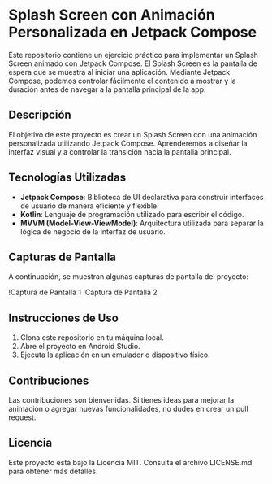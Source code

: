 # Splash Screen con Animación Personalizada en Jetpack Compose

Este repositorio contiene un ejercicio práctico para implementar un Splash Screen animado con Jetpack Compose. El Splash Screen es la pantalla de espera que se muestra al iniciar una aplicación. Mediante Jetpack Compose, podemos controlar fácilmente el contenido a mostrar y la duración antes de navegar a la pantalla principal de la app.

## Descripción

El objetivo de este proyecto es crear un Splash Screen con una animación personalizada utilizando Jetpack Compose. Aprenderemos a diseñar la interfaz visual y a controlar la transición hacia la pantalla principal.

## Tecnologías Utilizadas

- **Jetpack Compose**: Biblioteca de UI declarativa para construir interfaces de usuario de manera eficiente y flexible.
- **Kotlin**: Lenguaje de programación utilizado para escribir el código.
- **MVVM (Model-View-ViewModel)**: Arquitectura utilizada para separar la lógica de negocio de la interfaz de usuario.

## Capturas de Pantalla

A continuación, se muestran algunas capturas de pantalla del proyecto:

!Captura de Pantalla 1
!Captura de Pantalla 2

## Instrucciones de Uso

1. Clona este repositorio en tu máquina local.
2. Abre el proyecto en Android Studio.
3. Ejecuta la aplicación en un emulador o dispositivo físico.

## Contribuciones

Las contribuciones son bienvenidas. Si tienes ideas para mejorar la animación o agregar nuevas funcionalidades, no dudes en crear un pull request.

## Licencia

Este proyecto está bajo la Licencia MIT. Consulta el archivo LICENSE.md para obtener más detalles.
